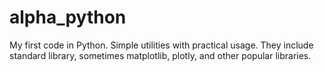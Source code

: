 # alpha_python
My first code in Python. Simple utilities with practical usage. They include standard library, sometimes matplotlib, plotly, and other popular libraries. 
